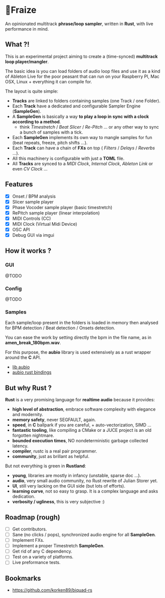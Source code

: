 # 🍓Fraize

An opinionated multitrack **phrase/loop sampler**, written in **Rust**, with live performance in mind.

## What ?!

This is an experimental project aiming to create a (time-synced) **multitrack loop player/mangler**.

The basic idea is you can load folders of audio loop files and use it as a kind of Ableton Live for the poor peasant that can run on your Raspberry PI, Mac OSX, Linux + everything it can compile for.

The layout is quite simple:

- **Tracks** are linked to folders containing samples (one Track / one Folder).
- Each **Track** have a dedicated and configurable Sampler Engine (**SampleGen**).
- A **SampleGen** is basically a way **to play a loop in sync with a clock according to a method**. 
    - think *Timestretch* / *Beat Slicer* / *Re-Pitch* ... or any other way to sync a bunch of samples with a tick.
- Each **SampleGen** implements its own way to mangle samples for fun (beat repeats, freeze, pitch shifts ...).
- Each **Track** can have a chain of **FXs** on top ( *Filters* / *Delays* / *Reverbs* ...).
- All this machinery is configurable with just a **TOML** file.
- All **Tracks** are synced to a *MIDI Clock*, *Internal Clock*, *Ableton Link* or even *CV Clock* ...

## Features

- [X] Onset / BPM analysis
- [X] Slicer sample player
- [X] Phase Vocoder sample player (basic timestretch)
- [X] RePitch sample player (linear interpolation)
- [X] MIDI Controls (CC)
- [X] MIDI Clock (Virtual Midi Device)
- [X] OSC API
- [X] Debug GUI via imgui

## How it works ?

### GUI

@TODO

### Config

@TODO

### Samples

Each sample/loop present in the folders is loaded in memory then analysed for BPM detection / Beat detection / Onsets detection.

You can ease the work by setting directly the bpm in the file name, as in **amen_break_180bpm.wav**.

For this purpose, the **aubio** library is used extensively as a rust wrapper around the **C** API.

- [lib aubio](https://aubio.org/)
- [aubio rust bindings](https://github.com/discordance/aubio-rs)

## But why Rust ?

**Rust** is a very promising language for **realtime audio** because it provides:

- **high level of abstraction**, embrace software complexity with elegance and modernity.
- **memory safety**, never SEGFAULT, again.
- **speed**, in **C** ballpark if you are careful, + auto-vectorization, SIMD ...
- **fantastic tooling**, like compiling a CMake or a JUCE project is an old forgotten nightmare.
- **bounded execution times**, NO nondeterministic garbage collected latency.
- **compiler**, rustc is a real pair programmer.
- **community**, just as brillant as helpful.

But not everything is green in **Rustland**:

- **young**, libraries are mostly in infancy (unstable, sparse doc ...).
- **audio**, very small audio community, no Rust rewrite of Julian Storer yet.
- **UI**, still very lacking on the GUI side (but lots of efforts).
- **learning curve**, not so easy to grasp. It is a complex language and asks dedication.
- **verbosity / ugliness**, this is very subjective :)


## Roadmap (rough)

- [ ] Get contributors.
- [ ] Sane (no clicks / pops), synchronized audio engine for all **SampleGen**.
- [ ] Implement FXs.
- [ ] Implement a proper Timestretch **SampleGen**.
- [ ] Get rid of any C dependency.
- [ ] Test on a variety of platforms.
- [ ] Live preformance tests.

## Bookmarks

- https://github.com/korken89/biquad-rs
